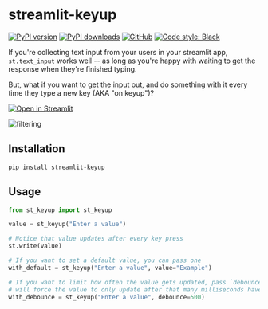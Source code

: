 # streamlit-keyup

[![PyPI version](https://img.shields.io/pypi/v/streamlit-keyup.svg?logo=pypi&logoColor=FFE873)](https://pypi.org/project/streamlit-keyup/)
[![PyPI downloads](https://img.shields.io/pypi/dm/streamlit-keyup.svg)](https://pypistats.org/packages/streamlit-keyup)
[![GitHub](https://img.shields.io/github/license/blackary/streamlit-keyup.svg)](LICENSE)
[![Code style: Black](https://img.shields.io/badge/code%20style-Black-000000.svg)](https://github.com/psf/black)

If you're collecting text input from your users in your streamlit app, `st.text_input` works well -- as long as you're happy with
waiting to get the response when they're finished typing.

But, what if you want to get the input out, and do something with it every time they type a new key (AKA "on keyup")?

[![Open in Streamlit](https://static.streamlit.io/badges/streamlit_badge_black_white.svg)](https://key-up.streamlitapp.com)

![filtering](https://user-images.githubusercontent.com/4040678/189153486-7ff7641c-1c76-4fa1-b0d5-f6634f8f0e41.gif)

## Installation

`pip install streamlit-keyup`

## Usage

```python
from st_keyup import st_keyup

value = st_keyup("Enter a value")

# Notice that value updates after every key press
st.write(value)

# If you want to set a default value, you can pass one
with_default = st_keyup("Enter a value", value="Example")

# If you want to limit how often the value gets updated, pass `debounce` value, which
# will force the value to only update after that many milliseconds have passed
with_debounce = st_keyup("Enter a value", debounce=500)
```
